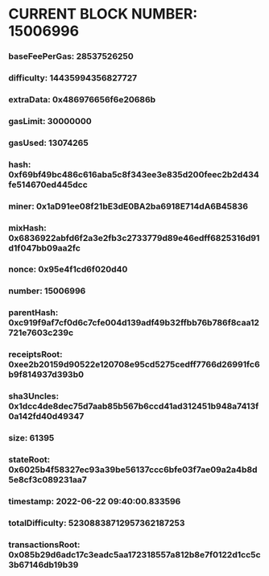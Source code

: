 # CURRENT BLOCK NUMBER: 15006996

### baseFeePerGas: 28537526250
### difficulty: 14435994356827727
### extraData: 0x486976656f6e20686b
### gasLimit: 30000000
### gasUsed: 13074265
### hash: 0xf69bf49bc486c616aba5c8f343ee3e835d200feec2b2d434fe514670ed445dcc
### miner: 0x1aD91ee08f21bE3dE0BA2ba6918E714dA6B45836
### mixHash: 0x6836922abfd6f2a3e2fb3c2733779d89e46edff6825316d91d1f047bb09aa2fc
### nonce: 0x95e4f1cd6f020d40
### number: 15006996
### parentHash: 0xc919f9af7cf0d6c7cfe004d139adf49b32ffbb76b786f8caa12721e7603c239c
### receiptsRoot: 0xee2b20159d90522e120708e95cd5275cedff7766d26991fc6b9f814937d393b0
### sha3Uncles: 0x1dcc4de8dec75d7aab85b567b6ccd41ad312451b948a7413f0a142fd40d49347
### size: 61395
### stateRoot: 0x6025b4f58327ec93a39be56137ccc6bfe03f7ae09a2a4b8d5e8cf3c089231aa7
### timestamp: 2022-06-22 09:40:00.833596
### totalDifficulty: 52308838712957362187253
### transactionsRoot: 0x085b29d6adc17c3eadc5aa172318557a812b8e7f0122d1cc5c3b67146db19b39
